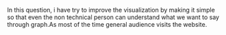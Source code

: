 In this question, i have try to improve the visualization by making it simple so that even the non technical person can understand what we want to say through graph.As most of the time general audience visits the website.
